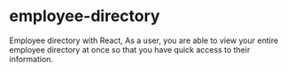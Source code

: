 # employee-directory
Employee directory with React, As a user, you are able to view your entire employee directory at once so that you have quick access to their information.
